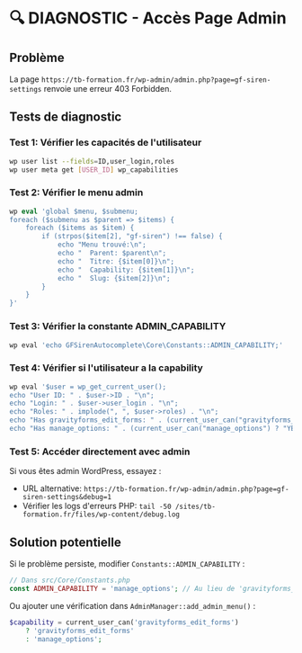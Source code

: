 # 🔍 DIAGNOSTIC - Accès Page Admin

## Problème
La page `https://tb-formation.fr/wp-admin/admin.php?page=gf-siren-settings` renvoie une erreur 403 Forbidden.

## Tests de diagnostic

### Test 1: Vérifier les capacités de l'utilisateur

```bash
wp user list --fields=ID,user_login,roles
wp user meta get [USER_ID] wp_capabilities
```

### Test 2: Vérifier le menu admin

```php
wp eval 'global $menu, $submenu;
foreach ($submenu as $parent => $items) {
    foreach ($items as $item) {
        if (strpos($item[2], "gf-siren") !== false) {
            echo "Menu trouvé:\n";
            echo "  Parent: $parent\n";
            echo "  Titre: {$item[0]}\n";
            echo "  Capability: {$item[1]}\n";
            echo "  Slug: {$item[2]}\n";
        }
    }
}'
```

### Test 3: Vérifier la constante ADMIN_CAPABILITY

```bash
wp eval 'echo GFSirenAutocomplete\Core\Constants::ADMIN_CAPABILITY;'
```

### Test 4: Vérifier si l'utilisateur a la capability

```bash
wp eval '$user = wp_get_current_user();
echo "User ID: " . $user->ID . "\n";
echo "Login: " . $user->user_login . "\n";
echo "Roles: " . implode(", ", $user->roles) . "\n";
echo "Has gravityforms_edit_forms: " . (current_user_can("gravityforms_edit_forms") ? "YES" : "NO") . "\n";
echo "Has manage_options: " . (current_user_can("manage_options") ? "YES" : "NO") . "\n";'
```

### Test 5: Accéder directement avec admin

Si vous êtes admin WordPress, essayez :
- URL alternative: `https://tb-formation.fr/wp-admin/admin.php?page=gf-siren-settings&debug=1`
- Vérifier les logs d'erreurs PHP: `tail -50 /sites/tb-formation.fr/files/wp-content/debug.log`

## Solution potentielle

Si le problème persiste, modifier `Constants::ADMIN_CAPABILITY` :

```php
// Dans src/Core/Constants.php
const ADMIN_CAPABILITY = 'manage_options'; // Au lieu de 'gravityforms_edit_forms'
```

Ou ajouter une vérification dans `AdminManager::add_admin_menu()` :

```php
$capability = current_user_can('gravityforms_edit_forms') 
    ? 'gravityforms_edit_forms' 
    : 'manage_options';
```

